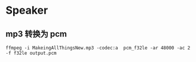 # Speaker

## mp3 转换为 pcm

```
ffmpeg -i MakeingAllThingsNew.mp3 -codec:a  pcm_f32le -ar 48000 -ac 2 -f f32le output.pcm
```